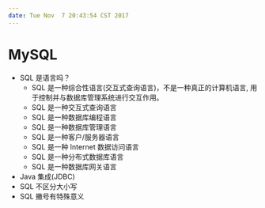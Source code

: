 ```yaml
---
date: Tue Nov  7 20:43:54 CST 2017
---
```


MySQL
=====

* SQL 是语言吗？
    * SQL 是一种综合性语言(交互式查询语言)，不是一种真正的计算机语言, 用于控制并与数据库管理系统进行交互作用。
    * SQL 是一种交互式查询语言
    * SQL 是一种数据库编程语言
    * SQL 是一种数据库管理语言
    * SQL 是一种客户/服务器语言
    * SQL 是一种 Internet 数据访问语言
    * SQL 是一种分布式数据库语言
    * SQL 是一种数据库网关语言
* Java 集成(JDBC)
* SQL 不区分大小写
* SQL 撇号有特殊意义

